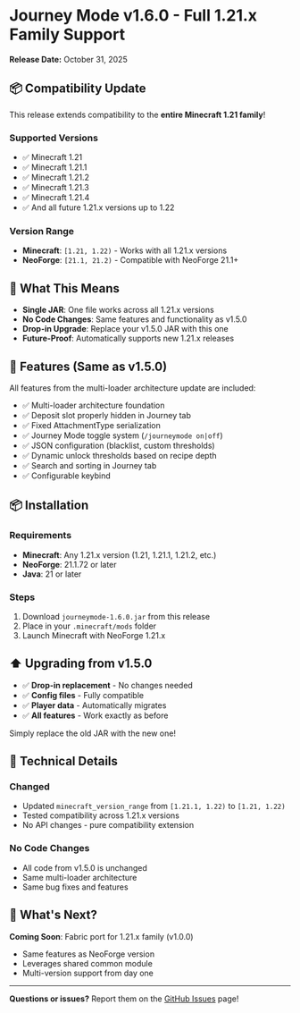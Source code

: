 # Journey Mode v1.6.0 - Full 1.21.x Family Support

**Release Date:** October 31, 2025

## 📦 Compatibility Update

This release extends compatibility to the **entire Minecraft 1.21 family**!

### Supported Versions
- ✅ Minecraft 1.21
- ✅ Minecraft 1.21.1
- ✅ Minecraft 1.21.2
- ✅ Minecraft 1.21.3
- ✅ Minecraft 1.21.4
- ✅ And all future 1.21.x versions up to 1.22

### Version Range
- **Minecraft**: `[1.21, 1.22)` - Works with all 1.21.x versions
- **NeoForge**: `[21.1, 21.2)` - Compatible with NeoForge 21.1+

## 🎯 What This Means

- **Single JAR**: One file works across all 1.21.x versions
- **No Code Changes**: Same features and functionality as v1.5.0
- **Drop-in Upgrade**: Replace your v1.5.0 JAR with this one
- **Future-Proof**: Automatically supports new 1.21.x releases

## 📝 Features (Same as v1.5.0)

All features from the multi-loader architecture update are included:
- ✅ Multi-loader architecture foundation
- ✅ Deposit slot properly hidden in Journey tab
- ✅ Fixed AttachmentType serialization
- ✅ Journey Mode toggle system (`/journeymode on|off`)
- ✅ JSON configuration (blacklist, custom thresholds)
- ✅ Dynamic unlock thresholds based on recipe depth
- ✅ Search and sorting in Journey tab
- ✅ Configurable keybind

## 📦 Installation

### Requirements
- **Minecraft**: Any 1.21.x version (1.21, 1.21.1, 1.21.2, etc.)
- **NeoForge**: 21.1.72 or later
- **Java**: 21 or later

### Steps
1. Download `journeymode-1.6.0.jar` from this release
2. Place in your `.minecraft/mods` folder
3. Launch Minecraft with NeoForge 1.21.x

## ⬆️ Upgrading from v1.5.0

- ✅ **Drop-in replacement** - No changes needed
- ✅ **Config files** - Fully compatible
- ✅ **Player data** - Automatically migrates
- ✅ **All features** - Work exactly as before

Simply replace the old JAR with the new one!

## 🔧 Technical Details

### Changed
- Updated `minecraft_version_range` from `[1.21.1, 1.22)` to `[1.21, 1.22)`
- Tested compatibility across 1.21.x versions
- No API changes - pure compatibility extension

### No Code Changes
- All code from v1.5.0 is unchanged
- Same multi-loader architecture
- Same bug fixes and features

## 🚀 What's Next?

**Coming Soon**: Fabric port for 1.21.x family (v1.0.0)
- Same features as NeoForge version
- Leverages shared common module
- Multi-version support from day one

---

**Questions or issues?** Report them on the [GitHub Issues](https://github.com/Aryangpt007/Journey-Mode/issues) page!
